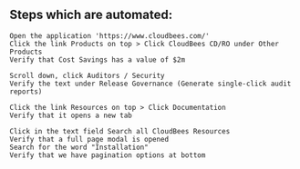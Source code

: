 
##  Steps which are automated:
    Open the application 'https://www.cloudbees.com/'
    Click the link Products on top > Click CloudBees CD/RO under Other Products
    Verify that Cost Savings has a value of $2m

    Scroll down, click Auditors / Security
    Verify the text under Release Governance (Generate single-click audit reports)

    Click the link Resources on top > Click Documentation
    Verify that it opens a new tab

    Click in the text field Search all CloudBees Resources
    Verify that a full page modal is opened
    Search for the word "Installation"
    Verify that we have pagination options at bottom
